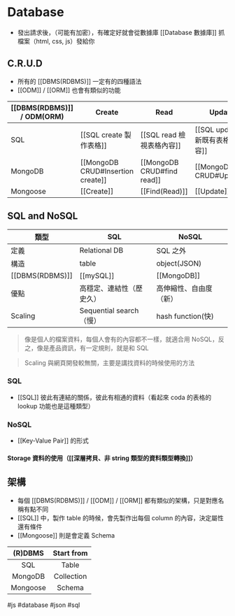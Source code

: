 # Database
- 發出請求後，（可能有加密），有確定好就會從數據庫 [[Database 數據庫]] 抓檔案（html, css, js）發給你

## C.R.U.D
 - 所有的 [[DBMS(RDBMS)]] 一定有的四種語法
 - [[ODM]] / [[ORM]] 也會有類似的功能

|[[DBMS(RDBMS)]] / ODM(ORM)|Create|Read|Update|Delete|
|-|-|-|-|-|
|SQL|[[SQL create 製作表格]]|[[SQL read 檢視表格內容]]|[[SQL update 更新既有表格內容]]|[[SQL delete 刪除既有表格內容]]|
|MongoDB|[[MongoDB CRUD#Insertion create]]|[[MongoDB CRUD#find read]]|[[MongoDB CRUD#Update]]|[[MongoDB CRUD#Delete]]|
|Mongoose|[[Create]]|[[Find(Read)]]|[[Update]]|[[Delete]]|

## SQL and NoSQL
|類型|SQL|NoSQL|
|-|-|-|
|定義|Relational DB|SQL 之外|
|構造|table|object(JSON)|
|[[DBMS(RDBMS)]]|[[mySQL]]|[[MongoDB]]|
|優點|高穩定、連結性（歷史久）|高伸縮性、自由度（新）|
|Scaling|Sequential search（慢）|hash function(快)|

>像是個人的檔案資料，每個人會有的內容都不一樣，就適合用 NoSQL，反之，像是產品資訊，有一定規則，就是和 SQL

> Scaling 與網頁開發較無關，主要是講找資料的時候使用的方法
### SQL
- [[SQL]] 彼此有連結的關係，彼此有相通的資料（看起來 coda 的表格的 lookup 功能也是這種類型）

### NoSQL

- [[Key-Value Pair]] 的形式

#### Storage 資料的使用（[[深層拷貝、非 string 類型的資料類型轉換]]）



## 架構
- 每個 [[DBMS(RDBMS)]] / [[ODM]] / [[ORM]] 都有類似的架構，只是對應名稱有點不同
- [[SQL]] 中，製作 table 的時候，會先製作出每個 column 的內容，決定屬性還有條件
- [[Mongoose]] 則是會定義 Schema


|  (R)DBMS | Start from |
|:--------:|:----------:|
| SQL      | Table      |
| MongoDB  | Collection |
| Mongoose | Schema     |





#js #database #json #sql 